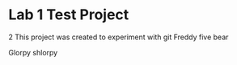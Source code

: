 # Lab 1 Test Project
2 This project was created to experiment with git
Freddy five bear

Glorpy shlorpy
